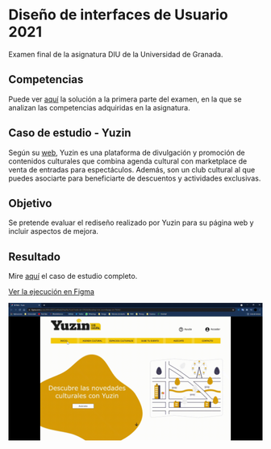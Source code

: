 # Diseño de interfaces de Usuario 2021

Examen final de la asignatura DIU de la Universidad de Granada.

## Competencias

Puede ver [aquí](https://github.com/JesusGonzalezA/CaseStudy-Yuzin/blob/master/Competencias.md) la solución a la primera parte del examen, en la que se analizan las competencias adquiridas en la asignatura.

## Caso de estudio - Yuzin

Según su [web](https://yuzin.com/), Yuzin es una plataforma de divulgación y promoción de contenidos culturales que combina agenda cultural con marketplace de venta de entradas para espectáculos. Además, son un club cultural al que puedes asociarte para beneficiarte de descuentos y actividades exclusivas.

## Objetivo 

Se pretende evaluar el rediseño realizado por Yuzin para su página web y incluir aspectos de mejora.

## Resultado 

Mire [aquí](https://github.com/JesusGonzalezA/CaseStudy-Yuzin/blob/master/CaseStudy.md) el caso de estudio completo.

[Ver la ejecución en Figma](https://www.figma.com/proto/M9rnI8I872eW8qKjSMgSBy/Yuzin?node-id=13%3A2&scaling=min-zoom&page-id=7%3A2)

![Hifi](./Images/demo.gif)
